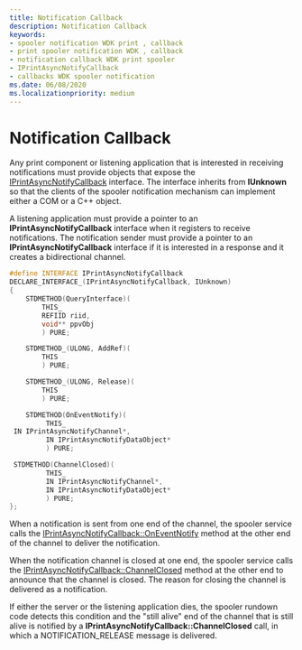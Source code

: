 ```yaml
---
title: Notification Callback
description: Notification Callback
keywords:
- spooler notification WDK print , callback
- print spooler notification WDK , callback
- notification callback WDK print spooler
- IPrintAsyncNotifyCallback
- callbacks WDK spooler notification
ms.date: 06/08/2020
ms.localizationpriority: medium
---
```


# Notification Callback

Any print component or listening application that is interested in receiving notifications must provide objects that expose the [IPrintAsyncNotifyCallback](/windows/win32/api/prnasnot/nn-prnasnot-iprintasyncnotifycallback) interface. The interface inherits from **IUnknown** so that the clients of the spooler notification mechanism can implement either a COM or a C++ object.

A listening application must provide a pointer to an **IPrintAsyncNotifyCallback** interface when it registers to receive notifications. The notification sender must provide a pointer to an **IPrintAsyncNotifyCallback** interface if it is interested in a response and it creates a bidirectional channel.

```cpp
#define INTERFACE IPrintAsyncNotifyCallback
DECLARE_INTERFACE_(IPrintAsyncNotifyCallback, IUnknown)
{
    STDMETHOD(QueryInterface)(
        THIS_
        REFIID riid,
        void** ppvObj
        ) PURE;

    STDMETHOD_(ULONG, AddRef)(
        THIS
        ) PURE;

    STDMETHOD_(ULONG, Release)(
        THIS
        ) PURE;

    STDMETHOD(OnEventNotify)(
         THIS_
 IN IPrintAsyncNotifyChannel*,
         IN IPrintAsyncNotifyDataObject*
         ) PURE;

 STDMETHOD(ChannelClosed)(
         THIS_
         IN IPrintAsyncNotifyChannel*,
         IN IPrintAsyncNotifyDataObject*
         ) PURE;
};
```

When a notification is sent from one end of the channel, the spooler service calls the [IPrintAsyncNotifyCallback::OnEventNotify](/windows/win32/api/prnasnot/nf-prnasnot-iprintasyncnotifycallback-oneventnotify) method at the other end of the channel to deliver the notification.

When the notification channel is closed at one end, the spooler service calls the [IPrintAsyncNotifyCallback::ChannelClosed](/windows/win32/api/prnasnot/nf-prnasnot-iprintasyncnotifycallback-channelclosed) method at the other end to announce that the channel is closed. The reason for closing the channel is delivered as a notification.

If either the server or the listening application dies, the spooler rundown code detects this condition and the "still alive" end of the channel that is still alive is notified by a **IPrintAsyncNotifyCallback::ChannelClosed** call, in which a NOTIFICATION\_RELEASE message is delivered.
